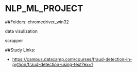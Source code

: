 # NLP_ML_PROJECT



##Folders:
  chromedriver_win32
        
  data visulization
  
  scrapper

##Study Links:
 - https://campus.datacamp.com/courses/fraud-detection-in-python/fraud-detection-using-text?ex=1




